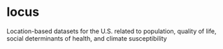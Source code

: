 # locus
Location-based datasets for the U.S. related to population, quality of life, social determinants of health, and climate susceptibility
